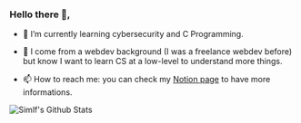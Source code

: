 ### Hello there  👋,

<!--
**simlf/simlf** is a ✨ _special_ ✨ repository because its `README.md` (this file) appears on your GitHub profile.

Here are some ideas to get you started:

- 🔭 I’m currently working on ...
- 🌱 I’m currently learning ...
- 👯 I’m looking to collaborate on ...
- 🤔 I’m looking for help with ...
- 💬 Ask me about ...
- 📫 How to reach me: ...
- 😄 Pronouns: ...
- ⚡ Fun fact: ...
-->

- 🌱 I’m currently learning cybersecurity and C Programming.
- 💬 I come from a webdev background (I was a freelance webdev before) but know I want to learn CS at a low-level to understand more things.

- 📫 How to reach me: you can check my [Notion page](http://simonlefourn.com) to have more informations.

<img align="left" alt="Simlf's Github Stats" src="https://github-readme-stats.codestackr.vercel.app/api?username=simlf&theme=radical&show_icons=true&hide_border=true&count_private=true" />
